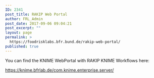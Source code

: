 ```yaml
---
ID: 2341
post_title: RAKIP Web Portal
author: FRL_Admin
post_date: 2017-09-06 09:04:21
post_excerpt: ""
layout: page
permalink: >
  https://foodrisklabs.bfr.bund.de/rakip-web-portal/
published: true
---
```

You can find the KNIME WebPortal with RAKIP KNIME Workflows here:

<a href="https://knime.bfrlab.de/com.knime.enterprise.server/" target="_blank" rel="noopener">https://knime.bfrlab.de/com.knime.enterprise.server/</a>